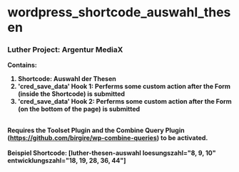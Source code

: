 # wordpress_shortcode_auswahl_thesen

### <b>Luther Project: Argentur MediaX<b><br>
Contains:
1. Shortcode: Auswahl der Thesen<br>
2. 'cred_save_data' Hook 1: Perferms some custom action after the Form (inside the Shortcode) is submitted<br>
3. 'cred_save_data' Hook 2: Perferms some custom action after the Form (on the bottom of the page) is submitted<br><br>

Requires the Toolset Plugin and the Combine Query Plugin (https://github.com/birgire/wp-combine-queries) to be activated.<br><br>
Beispiel Shortcode: [luther-thesen-auswahl loesungszahl="8, 9, 10" entwicklungszahl="18, 19, 28, 36, 44"]
